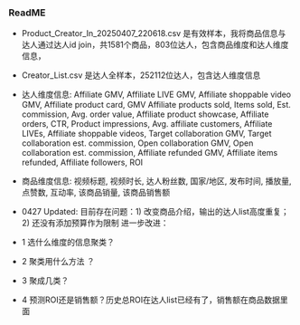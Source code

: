 ### ReadME
- Product_Creator_In_20250407_220618.csv 是有效样本，我将商品信息与达人通过达人id join，共1581个商品，803位达人，包含商品维度和达人维度信息，
- Creator_List.csv 是达人全样本，252112位达人，包含达人维度信息

- 达人维度信息:
  Affiliate GMV, Affiliate LIVE GMV, Affiliate shoppable video GMV, Affiliate product card,
  GMV Affiliate products sold, Items sold, Est. commission, Avg. order value, Affiliate product showcase,
  Affiliate orders, CTR, Product impressions, Avg. affiliate customers, Affiliate LIVEs,
  Affiliate shoppable videos, Target collaboration GMV, Target collaboration est. commission, Open collaboration GMV,
  Open collaboration est. commission, Affiliate refunded GMV, Affiliate items refunded, Affiliate followers, ROI
- 商品维度信息:
  视频标题, 视频时长, 达人粉丝数, 国家/地区, 发布时间, 播放量, 点赞数, 互动率, 该商品销量, 该商品销售额

- 0427 Updated:
目前存在问题：1) 改变商品介绍，输出的达人list高度重复；2) 还没有添加预算作为限制
进一步改进：
- 1 选什么维度的信息聚类？
- 2 聚类用什么方法 ？
- 3 聚成几类？
- 4 预测ROI还是销售额？历史总ROI在达人list已经有了，销售额在商品数据里面
